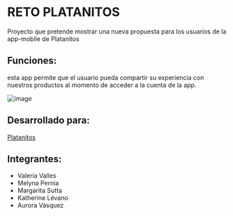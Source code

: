 # RETO PLATANITOS
Proyecto que pretende mostrar una nueva propuesta para los usuarios de la app-mobile de Platanitos

## Funciones:
esta app permite que el usuario pueda compartir su experiencia con nuestros productos al momento de acceder a la cuenta de la app.

![image](https://user-images.githubusercontent.com/32329268/38743827-ae25392e-3f05-11e8-9b45-2be2f5311dde.png)


## Desarrollado para:

[Platanitos](https://platanitos.com)

## Integrantes:
+ Valeria Valles
+ Melyna Pernia
+ Margarita Sutta
+ Katherine Lévano
+ Aurora Vásquez
